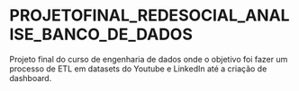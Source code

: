 # PROJETOFINAL_REDESOCIAL_ANALISE_BANCO_DE_DADOS
Projeto final do curso de engenharia de dados onde o objetivo foi fazer um processo de ETL em datasets do Youtube e LinkedIn até a criação de dashboard.
